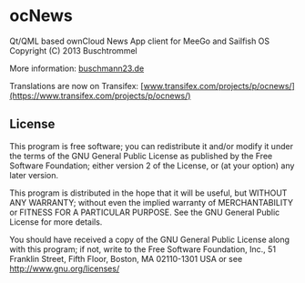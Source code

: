ocNews
======

Qt/QML based ownCloud News App client for MeeGo and Sailfish OS
Copyright (C) 2013  Buschtrommel

More information: [buschmann23.de](https://www.buschmann23.de/entwicklung/anwendungen/ocnews/)

Translations are now on Transifex: [www.transifex.com/projects/p/ocnews/](https://www.transifex.com/projects/p/ocnews/)

License
----------

This program is free software; you can redistribute it and/or modify
it under the terms of the GNU General Public License as published by
the Free Software Foundation; either version 2 of the License, or
(at your option) any later version.

This program is distributed in the hope that it will be useful,
but WITHOUT ANY WARRANTY; without even the implied warranty of
MERCHANTABILITY or FITNESS FOR A PARTICULAR PURPOSE.  See the
GNU General Public License for more details.

You should have received a copy of the GNU General Public License along
with this program; if not, write to the Free Software Foundation, Inc.,
51 Franklin Street, Fifth Floor, Boston, MA 02110-1301 USA or see
http://www.gnu.org/licenses/
